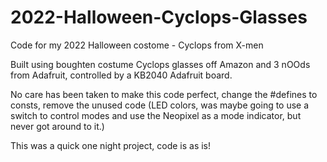 # 2022-Halloween-Cyclops-Glasses

Code for my 2022 Halloween costome - Cyclops from X-men

Built using boughten costume Cyclops glasses off Amazon and 3 nOOds from Adafruit, controlled by a KB2040 Adafruit board.

No care has been taken to make this code perfect, change the #defines to consts, remove the unused code (LED colors, was maybe going to use a switch to control modes and use the Neopixel as a mode indicator, but never got around to it.)

This was a quick one night project, code is as is!
